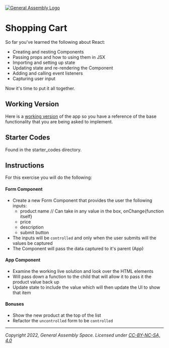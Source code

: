 [![General Assembly Logo](https://ga-dash.s3.amazonaws.com/production/assets/logo-9f88ae6c9c3871690e33280fcf557f33.png)](https://generalassemb.ly)

# Shopping Cart

So far you've learned the following about React:

- Creating and nesting Components
- Passing props and how to using them in JSX
- Importing and setting up state
- Updating state and re-rendering the Component
- Adding and calling event listeners
- Capturing user input

Now it's time to put it all together.

## Working Version

Here is a [working version](https://cmix9.csb.app/) of the app so you have a reference of the base functionality that you are being asked to implement.

## Starter Codes

Found in the starter_codes directory.

## Instructions

For this exercise you will do the following:

#### Form Component

- Create a new Form Component that provides the user the following inputs:
  - product name // Can take in any value in the box, onChange{function itself}
  - price
  - description
  - submit button
- The inputs will be `controlled` and only when the user submits will the values be captured
- The Component will pass the data captured to it's parent (App)

#### App Component

- Examine the working live solution and look over the HTML elements
- Will pass down a function to the child that will allow it to pass it the product value back up
- Update state to include the value which will then update the UI to show that item

#### Bonuses

- Show the new product at the top of the list
- Refactor the `uncontrolled` form to be `controlled`

---

_Copyright 2022, General Assembly Space. Licensed under [CC-BY-NC-SA, 4.0](https://creativecommons.org/licenses/by-nc-sa/4.0/)_
